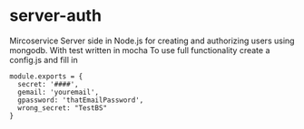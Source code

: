 # server-auth

Mircoservice Server side in Node.js for creating and authorizing users using mongodb. With test written in mocha
To use full functionality create a config.js and fill in 

```
module.exports = {
  secret: '####',
  gemail: 'youremail',
  gpassword: 'thatEmailPassword',
  wrong_secret: "TestBS"
}
```
